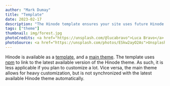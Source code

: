 ```yaml
---
author: "Mark Dumay"
title: "Template"
date: 2023-02-17
description: "The Hinode template ensures your site uses future Hinode updates."
tags: ["theme"]
thumbnail: img/forest.jpg
photoCredits: <a href="https://unsplash.com/@lucabravo">Luca Bravo</a>
photoSource: <a href="https://unsplash.com/photos/ESkw2ayO2As">Unsplash</a>
---
```


Hinode is available as a [template](https://github.com/gethinode/template), and a [main theme](https://github.com/gethinode/hinode). The template uses [npm](https://www.npmjs.com) to link to the latest available version of the Hinode theme. As such, it is less applicable if you plan to customize a lot. Vice versa, the main theme allows for heavy customization, but is not synchronized with the latest available Hinode theme automatically.
